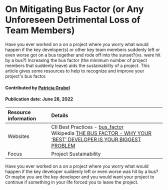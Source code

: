 # On Mitigating Bus Factor (or Any Unforeseen Detrimental Loss of Team Members)

<!--deck text start-->
 Have you ever worked on a on a project where you worry what would happen if the key developer(s) or other key team members suddenly left or even worse got on a bus together and rode off into the sunset?(vs. were hit by a bus?) Increasing the bus factor (the minimum number of project members that suddenly leave) aids the sustainability of a project. This article gives some resources to help to recognize and improve your project's bus factor.
<!--deck text end-->

#### Contributed by [Patricia Grubel](http://github.com/pagrubel)

#### Publication date: June 28, 2022

Resource information | Details
:--- | :---
Websites  |   CII Best Practices - [bus_factor](https://bestpractices.coreinfrastructure.org/en/criteria?details=true&rationale=true#1.bus_factor)<br> Wikipedia [THE BUS FACTOR - WHY YOUR ‘BEST’ DEVELOPER IS YOUR BIGGEST PROBLEM](https://www.5whys.com/articles/the-bus-factor-why-your-best-developer-is-your-biggest-probl.html)
Focus | Project Sustainability 

Have you ever worked on a on a project where you worry what would happen if the key developer suddenly left or even worse was hit by a bus? Or maybe you are the key developer and you would want your project to continue if something in your life forced you to leave the project.





<!---
Publish: yes
Topics: Projects and organizations
Pinned: no
RSS update:
--->
